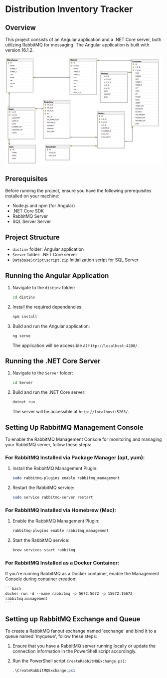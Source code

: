 # Distribution Inventory Tracker

## Overview

This project consists of an Angular application and a .NET Core server, both utilizing RabbitMQ for messaging. The Angular application is built with version 16.1.2.


![Example Image](Schema.png)

## Prerequisites

Before running the project, ensure you have the following prerequisites installed on your machine:

- Node.js and npm (for Angular)
- .NET Core SDK
- RabbitMQ Server
- SQL Server Server

## Project Structure

- `distinv` folder: Angular application
- `Server` folder: .NET Core server
- `DatabaseScript\script.zip` Initialization script for SQL Server

## Running the Angular Application

1. Navigate to the `distinv` folder:

    ```bash
    cd distinv
    ```

2. Install the required dependencies:

    ```bash
    npm install
    ```

3. Build and run the Angular application:

    ```bash
    ng serve
    ```

   The application will be accessible at `http://localhost:4200/`.

## Running the .NET Core Server

1. Navigate to the `Server` folder:

    ```bash
    cd Server
    ```

2. Build and run the .NET Core server:

    ```bash
    dotnet run
    ```

   The server will be accessible at `http://localhost:5263/`.

## Setting Up RabbitMQ Management Console

To enable the RabbitMQ Management Console for monitoring and managing your RabbitMQ server, follow these steps:

### For RabbitMQ Installed via Package Manager (apt, yum):

1. Install the RabbitMQ Management Plugin:

    ```bash
    sudo rabbitmq-plugins enable rabbitmq_management
    ```

2. Restart the RabbitMQ service:

    ```bash
    sudo service rabbitmq-server restart
    ```

### For RabbitMQ Installed via Homebrew (Mac):

1. Enable the RabbitMQ Management Plugin:

    ```bash
    rabbitmq-plugins enable rabbitmq_management
    ```

2. Start the RabbitMQ service:

    ```bash
    brew services start rabbitmq
    ```

### For RabbitMQ Installed as a Docker Container:

If you're running RabbitMQ as a Docker container, enable the Management Console during container creation:

    ```bash
    docker run -d --name rabbitmq -p 5672:5672 -p 15672:15672 rabbitmq:management
    ```


## Setting up RabbitMQ Exchange and Queue

To create a RabbitMQ fanout exchange named 'exchange' and bind it to a queue named 'myqueue', follow these steps:

1. Ensure that you have a RabbitMQ server running locally or update the connection information in the PowerShell script accordingly.

2. Run the PowerShell script `CreateRabbitMQExchange.ps1`:

   ```powershell
   .\CreateRabbitMQExchange.ps1

